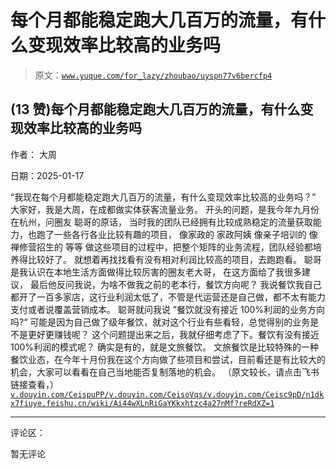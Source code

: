 # 每个月都能稳定跑大几百万的流量，有什么变现效率比较高的业务吗

> 原文：[`www.yuque.com/for_lazy/zhoubao/uyspn77v6bercfp4`](https://www.yuque.com/for_lazy/zhoubao/uyspn77v6bercfp4)

## (13 赞)每个月都能稳定跑大几百万的流量，有什么变现效率比较高的业务吗

作者： 大周

日期：2025-01-17

“我现在每个月都能稳定跑大几百万的流量，有什么变现效率比较高的业务吗？” 大家好，我是大周，在成都做实体获客流量业务。
开头的问题，是我今年九月份在杭州，问圈友 聪哥的原话， 当时我的团队已经拥有比较成熟稳定的流量获取能力，也跑了一些各行各业比较有趣的项目， 像家政的
家政阿姨 像亲子培训的 像禅修营招生的 等等 做这些项目的过程中，把整个矩阵的业务流程，团队经验都培养得比较好了。
就想着再找找看有没有相对利润比较高的项目，去跑跑看。 聪哥是我认识在本地生活方面做得比较厉害的圈友老大哥， 在这方面给了我很多建议，
最后他反问我说，为啥不做我之前的老本行，餐饮方向呢？
我说餐饮我自己都开了一百多家店，这行业利润太低了，不管是代运营还是自己做，都不太有能力支付或者说覆盖营销成本。 聪哥就问我说
”餐饮就没有接近 100%利润的业务方向吗?“ 可能是因为自己做了级年餐饮，就对这个行业有些看轻，总觉得别的业务是不是更好更赚钱呢？
这个问题提出来之后，我就仔细考虑了下。餐饮有没有接近 100%利润的模式呢？ 确实是有的，就是文旅餐饮。
文旅餐饮是比较特殊的一种餐饮业态，在今年十月份我在这个方向做了些项目和尝试，目前看还是有比较大的机会，大家可以看看在自己当地能否复制落地的机会。
（原文较长，请点击飞书链接查看，） [`v.douyin.com/CeispuPP/`](https://v.douyin.com/CeispuPP/)[`v.douyin.com/CeisoVqs/`](https://v.douyin.com/CeisoVqs/)[`v.douyin.com/Ceisc9pD/`](https://v.douyin.com/Ceisc9pD/)[`n1dkx7fiuye.feishu.cn/wiki/Ai44wXLnRiGaYKkxhtzc4a27nMf?reRdXZ=1`](https://n1dkx7fiuye.feishu.cn/wiki/Ai44wXLnRiGaYKkxhtzc4a27nMf?reRdXZ=1)

* * *

评论区：

暂无评论